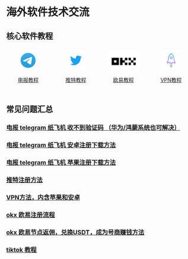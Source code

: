 # 海外软件技术交流

## 核心软件教程
<div style="display: grid;grid-template-columns: repeat(4, 1fr);align-items: start;gap: 10px;">
  <div style=" flex: 1;text-align: center;padding: 10px;box-sizing: border-box;">
    <a href="./telegram">
        <img src="./assets/img/telegram.png" alt="电报教程" height=50px>
        <p>电报教程</p>
    </a>
  </div>
   <div style=" flex: 1;text-align: center;padding: 10px;box-sizing: border-box;">
    <a href="./twitter">
        <img src="./assets/img/twitter.png" alt="推特教程" height=50px>
        <p>推特教程</p>
    </a>
  </div>
   <div style=" flex: 1;text-align: center;padding: 10px;box-sizing: border-box;">
    <a href="./okx">
        <img src="./assets/img/okx.png" alt="欧易教程" height=50px>
        <p>欧易教程</p>
    </a>
  </div>
  <div style=" flex: 1;text-align: center;padding: 10px;box-sizing: border-box;">
    <a href="./vpn">
        <img src="./assets/img/shadowrocket.jpeg" alt="小火箭教程" height=50px>
        <p>VPN教程</p>
    </a>
  </div>
</div>

## 常见问题汇总
### [电报 telegram 纸飞机 收不到验证码 （华为/鸿蒙系统也可解决）](./docs/telegram-no-sms-code)
### [电报 telegram 纸飞机 安卓注册下载方法](./docs/telegram-android)
### [电报 telegram 纸飞机 苹果注册下载方法](./docs/telegram-ios)
### [推特注册方法](./docs/twitter)
### [VPN方法，内含苹果和安卓](./docs/vpn)
### [okx 欧易注册流程](./docs/okx)
### [okx 欧易节点返佣，兑换USDT，成为号商赚钱方法](./docs/okx-buy-coins)
### [tiktok 教程](./docs/tiktok)